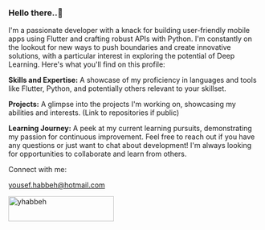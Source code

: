  <h3> Hello there..👋  </h3>

I'm a passionate developer with a knack for building user-friendly mobile apps using Flutter and crafting robust APIs with Python.  I'm constantly on the lookout for new ways to push boundaries and create innovative solutions, with a particular interest in exploring the potential of Deep Learning.
Here's what you'll find on this profile:

**Skills and Expertise:** 
A showcase of my proficiency in languages and tools like Flutter, Python, and potentially others relevant to your skillset.

**Projects:**
A glimpse into the projects I'm working on, showcasing my abilities and interests. (Link to repositories if public)

**Learning Journey:**
A peek at my current learning pursuits, demonstrating my passion for continuous improvement.
Feel free to reach out if you have any questions or just want to chat about development! I'm always looking for opportunities to collaborate and learn from others.


Connect with me: <a src="main:yousef.habbeh@hotmail.com"><p>yousef.habbeh@hotmail.com</p></a>

 
<p><a href="https://www.buymeacoffee.com/yhabbeh"> <img align="left" src="https://cdn.buymeacoffee.com/buttons/v2/default-yellow.png" height="50" width="210" alt="yhabbeh" /></a></p><br><br>
